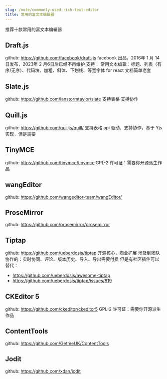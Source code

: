 ```yaml
---
slug: /note/commonly-used-rich-text-editor
title: 常用的富文本编辑器
---
```

推荐十款常用的富文本编辑器
## Draft.js
github: https://github.com/facebook/draft-js
facebook 出品，2016年 1 月 14 日发布，2023年 2 月6日后已经不再维护
支持：
常用文本编辑：标题、列表（有序/无序）、代码块、加粗、斜体、下划线、等宽字体
for react
文档简单老套

## Slate.js
github: https://github.com/ianstormtaylor/slate
支持表格
支持协作

## Quill.js
github: https://github.com/quilljs/quill/
支持表格
api 驱动，支持协作，基于 Yjs 实现，但是需要

## TinyMCE
github: https://github.com/tinymce/tinymce
GPL-2 许可证：需要你开源派生作品

## wangEditor
github: https://github.com/wangeditor-team/wangEditor/

## ProseMirror
github: https://github.com/prosemirror/prosemirror

## Tiptap
github: https://github.com/ueberdosis/tiptap
开源核心，商业扩展
涉及到团队协作的：实时协同、评论、版本历史、导入、导出需要付费
但是有社区插件可以替代：
- https://github.com/ueberdosis/awesome-tiptap
- https://github.com/ueberdosis/tiptap/issues/819

## CKEditor 5
github: https://github.com/ckeditor/ckeditor5
GPL-2 许可证：需要你开源派生作品

## ContentTools
github: https://github.com/GetmeUK/ContentTools

## Jodit
github: https://github.com/xdan/jodit
